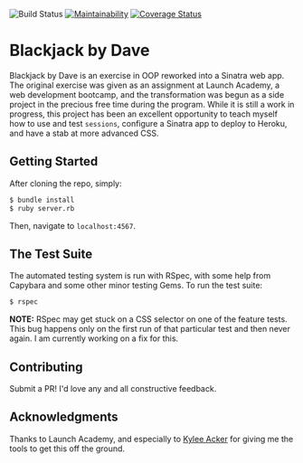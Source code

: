 ![Build Status](https://codeship.com/projects/cf55f960-0226-0136-96bd-4620837faf22/status?branch=master)
[![Maintainability](https://api.codeclimate.com/v1/badges/ffa43eb675b61a831d4b/maintainability)](https://codeclimate.com/github/jdmacmurtrie/sinatra-blackjack/maintainability)
[![Coverage Status](https://coveralls.io/repos/github/jdmacmurtrie/blackjack-by-dave/badge.svg?branch=master)](https://coveralls.io/github/jdmacmurtrie/blackjack-by-dave?branch=master)

# Blackjack by Dave

Blackjack by Dave is an exercise in OOP reworked into a Sinatra web app.  The original exercise was given as an assignment at Launch Academy, a web development bootcamp, and the transformation was begun as a side project in the precious free time during the program.  While it is still a work in progress, this project has been an excellent opportunity to teach myself how to use and test `sessions`, configure a Sinatra app to deploy to Heroku, and have a stab at more advanced CSS.

## Getting Started

After cloning the repo, simply:
```sh
$ bundle install
$ ruby server.rb
```
Then, navigate to `localhost:4567`.


## The Test Suite

The automated testing system is run with RSpec, with some help from Capybara and some other minor testing Gems.
To run the test suite:
```sh
$ rspec
```
**NOTE:** RSpec may get stuck on a CSS selector on one of the feature tests.  This bug happens only on the first run of that particular test and then never again.  I am currently working on a fix for this.

## Contributing

Submit a PR!  I'd love any and all constructive feedback.

## Acknowledgments

Thanks to Launch Academy, and especially to [Kylee Acker](github.com/kjoya) for giving me the tools to get this off the ground.
